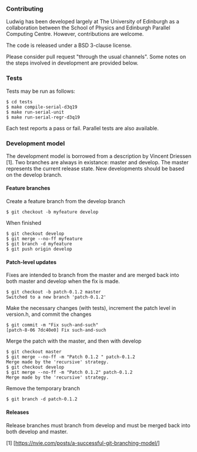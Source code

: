 
### Contributing

Ludwig has been developed largely at The University of Edinburgh as
a collaboration between the School of Physics and Edinburgh Parallel
Computing Centre. However, contributions are welcome.

The code is released under a BSD 3-clause license.

Please consider pull request "through the usual channels". Some notes
on the steps involved in development are provided below.

### Tests

Tests may be run as follows:
```
$ cd tests
$ make compile-serial-d3q19
$ make run-serial-unit
$ make run-serial-regr-d3q19
```
Each test reports a pass or fail. Parallel tests are also available.


### Development model

The development model is borrowed from a description by Vincent Driessen
\[1\]. Two branches are always in existance: master and develop. The
master represents the current release state. New developments should be
based on the develop branch.

#### Feature branches

Create a feature branch from the develop branch
```
$ git checkout -b myfeature develop
```

When finished
```
$ git checkout develop
$ git merge --no-ff myfeature
$ git branch -d myfeature
$ git push origin develop
```

#### Patch-level updates

Fixes are intended to branch from the master and are merged back into
both master and develop when the fix is made.

```
$ git checkout -b patch-0.1.2 master
Switched to a new branch 'patch-0.1.2'
```
Make the necessary changes (with tests), increment the patch level in
version.h, and commit the changes
```
$ git commit -m "Fix such-and-such"
[patch-8-06 7dc40e0] Fix such-and-such
```

Merge the patch with the master, and then with develop
```
$ git checkout master
$ git merge --no-ff -m "Patch 0.1.2 " patch-0.1.2
Merge made by the 'recursive' strategy.
$ git checkout develop
$ git merge --no-ff -m "Patch 0.1.2" patch-0.1.2
Merge made by the 'recursive' strategy.
```

Remove the temporary branch
```
$ git branch -d patch-0.1.2
```

#### Releases

Release branches must branch from develop and must be merged back into both
develop and master.


\[1\] [https://nvie.com/posts/a-successful-git-branching-model/]

